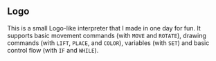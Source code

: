 Logo
----

This is a small Logo-like interpreter that I made in one day for fun. It
supports basic movement commands (with `MOVE` and `ROTATE`), drawing commands
(with `LIFT`, `PLACE`, and `COLOR`), variables (with `SET`) and basic control
flow (with `IF` and `WHILE`).
